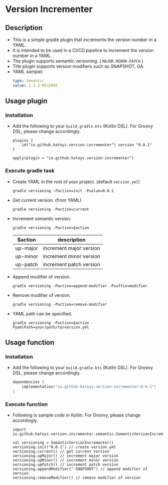 # Version Incrementer

## Description

- This is a simple gradle plugin that increments the version number in a YAML.
- It is intended to be used in a CI/CD pipeline to increment the version number in a YAML.
- The plugin supports semantic versioning. ( `MAJOR.MINOR.PATCH` )
- THe plugin supports version modifiers such as SNAPSHOT, GA.
- YAML sample)
  ```yaml
  type: Semantic
  value: 1.2.3-RELEASE
  ```

## Usage plugin

### Installation

- Add the following to your `build.gradle.kts` (Kotlin DSL). For Groovy DSL, please change accordingly.
    ```
    plugins {
        id("io.github.katoys.version-incrementer") version "0.0.1"
    }
    
    apply(plugin = "io.github.katoys.version-incrementer")
    ```

### Execute gradle task

- Create YAML in the root of your project. (default `version.yml`)
    ```console
    gradle versioning -Paction=init -Pvalue=0.0.1
    ```
- Get current version. (from YAML)
    ```console
    gradle versioning -Paction=current
    ```
- Increment semantic version.
    ```console
    gradle versioning -Paction=$action
    ```
  | $action       | description             |
  |---------------|-------------------------|
  | up-major      | increment major version |
  | up-minor      | increment minor version |
  | up-patch      | increment patch version |
- Append modifier of version.
    ```console
    gradle versioning -Paction=append-modifier -Psuffix=modifier
    ```
- Remove modifier of version.
    ```console
    gradle versioning -Paction=remove-modifier
    ```
- YAML path can be specified.
    ```console
    gradle versioning -Paction=$action -PyamlPath=your/path/to/version.yml
    ```

## Usage function

### Installation

- Add the following to your `build.gradle.kts` (Kotlin DSL). For Groovy DSL, please change accordingly.
    ```build.gradle.kts
    dependencies {
        implementation("io.github.katoys:version-incrementer:0.0.1")
    } 
    ```

### Execute function

- Following is sample code in Kotlin. For Groovy, please change accordingly.
  ```
  import io.github.katoys.version.incrementer.semantic.SemanticVersionIncrementer
  ```
  ```
  val versioning = SemanticVersionIncrementer()
  versioning.init("0.0.1") // create version.yml
  versioning.current() // get current version
  versioning.upMajor() // increment major version
  versioning.upMinor() // increment minor version
  versioning.upPatch() // increment patch version
  versioning.appendModifier("-SNAPSHOT") // append modifier of version
  versioning.removeModifier() // remove modifier of version
  ```
